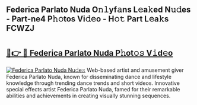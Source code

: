 ## Federica Parlato Nuda O𝚗𝚕yf𝚊ns L𝚎a𝚔ed N𝚞𝚍es - Part-ne4 P𝚑𝚘tos Vi𝚍𝚎o - H𝚘𝚝 Part L𝚎a𝚔s FCWZJ

# <h2><a href="http://kf3i8w.oniu.top/?m=Federica+Parlato+Nuda">🔗👉 🔴 Federica Parlato Nuda P𝚑ot𝚘𝚜 V𝚒d𝚎o</a></h2>

[![Federica Parlato Nuda Nu𝚍e𝚜](https://i.imgur.com/0qMVB7G.gif)](http://kf3i8w.oniu.top/?m=Federica+Parlato+Nuda)
Web-based artist and amusement giver Federica Parlato Nuda, known for disseminating dance and lifestyle knowledge through trending dance trends and short videos. Innovative special effects artist Federica Parlato Nuda, famed for their remarkable abilities and achievements in creating visually stunning sequences.  
